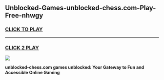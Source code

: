 
## Unblocked-Games-unblocked-chess.com-Play-Free-nhwgy
<h3>
<a href="https://premium76.site?title=unblocked-chess.com&ref=20M">CLICK TO PLAY</a></h3>
<hr>

<h3>
<a href="https://premium76.site?title=unblocked-chess.com&ref=20M">CLICK 2 PLAY</a>
  
</h3>

<a href="https://premium76.site?title=unblocked-chess.com&ref=19M"><img src="https://clearcache.store/games.png"></a>


**unblocked-chess.com games unblocked: Your Gateway to Fun and Accessible Online Gaming**
